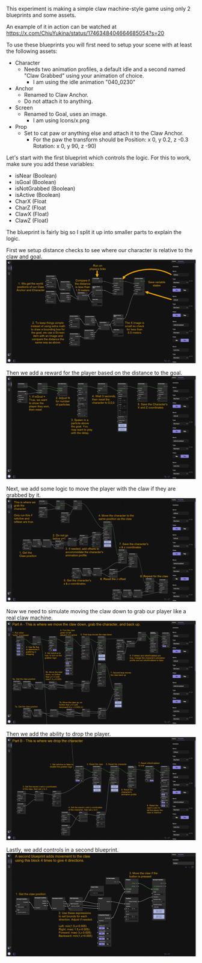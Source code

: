 This experiment is making a simple claw machine-style game using only 2 blueprints and some assets.

An example of it in action can be watched at https://x.com/ChiuYukina/status/1746348404664685054?s=20

To use these blueprints you will first need to setup your scene with at least the following assets:
* Character
    * Needs two animation profiles, a default idle and a second named "Claw Grabbed" using your animation of choice.
      * I am using the idle animation "040_0230"
* Anchor
     * Renamed to Claw Anchor.
     * Do not attach it to anything.
* Screen
    * Renamed to Goal, uses an image.
      * I am using Icons/x.png
* Prop
    * Set to cat paw or anything else and attach it to the Claw Anchor.
      * For the paw the transform should be Position: x 0, y 0.2, z -0.3 Rotation: x 0, y 90, z -90)

Let's start with the first blueprint which controls the logic. For this to work, make sure you add these variables:
* isNear (Boolean)
* isGoal (Boolean)
* isNotGrabbed (Boolean)
* isActive (Boolean)
* CharX (Float
* CharZ (Float
* ClawX (Float)
* ClawZ (Float)

The blueprint is fairly big so I split it up into smaller parts to explain the logic.

First we setup distance checks to see where our character is relative to the claw and goal.
![Part 1](images/Claw%20Machine%201.png)

Then we add a reward for the player based on the distance to the goal.
![Part 2](images/Claw%20Machine%202.png)

Next, we add some logic to move the player with the claw if they are grabbed by it.
![Part 3](images/Claw%20Machine%203.png)

Now we need to simulate moving the claw down to grab our player like a real claw machine.
![Part 4](images/Claw%20Machine%204.png)

Then we add the ability to drop the player.
![Part 5](images/Claw%20Machine%205.png)

Lastly, we add controls in a second blueprint.
![Part 6](images/Claw%20Machine%206.png)
